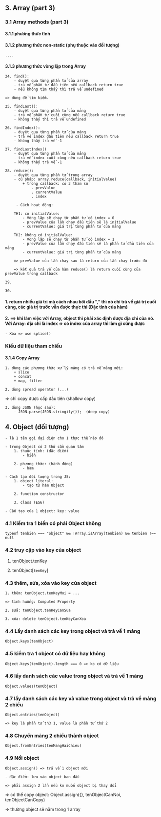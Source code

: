 ## 3. Array (part 3)

### 3.1 Array methods (part 3)

#### 3.1.1 phương thức tĩnh

#### 3.1.2 phương thức non-static (phụ thuộc vào đối tượng)

    ....

#### 3.1.3 phương thức vòng lặp trong Array

    24. find():
        - duyệt qua từng phần tử của array
        - trả về phần tử đầu tiên nếu callback return true
        - nếu không tìm thấy thì trả về undefined

    => dùng để tìm kiếm.

    25. findLast():
        - duyệt qua từng phần tử của mảng
        - trả về phần tử cuối cùng nếu callback return true
        - không thấy thì trả về undefined

    26. findIndex():
        - duyệt qua từng phần tử của mảng
        - trả về index đầu tiên nếu callback return true
        - không thấy trả về -1

    27. findLastIndex()
        - duyệt qua từng phần tử của mảng
        - trả về index cuối cùng nếu callback return true
        - không thấy trả về -1

    28. reduce():
        - duyệt qua từng phần tử trong array
        - cú pháp: array.reduce(callback, initialValue)
            + trong callback: có 3 tham số
                . prevValue
                . currentValue
                . index

         - Cách hoạt động:

        TH1: có initialValue:
            - Vòng lặp sẽ chạy từ phần tử có index = 0
            - prevValue của lần chạy đầu tiên sẽ là initialValue
            - currentValue: giá trị từng phần tử của mảng

        TH2: không có initialValue:
            - Vòng lặp sẽ chạy từ phần tử có index = 1
            - prevValue của lần chạy đầu tiên sẽ là phần tử đầu tiên của mảng
            - currentValue: giá trị từng phần tử của mảng

        => prevValue của lần chạy sau là return của lần chạy trước đó

        => kết quả trả về của hàm reduce() là return cuối cùng của prevValue trong callback

    29.

    30.

#### 1. return nhiều giá trị mà cách nhau bởi dấu "," thì nó chỉ trả về giá trị cuối cùng, các giá trị trước vẫn được thực thi (Đặc tính của hàm)

#### 2. ==> khi làm việc với Array, object thì phải xác định được địa chỉ của nó. Với Array: địa chỉ là index => có index của array thì làm gì cũng được

    - Xóa => use splice()

### Kiểu dữ liệu tham chiếu

#### 3.1.4 Copy Array

    1. dùng các phương thức xử lý mảng có trả về mảng mới:
        + slice
        + concat
        + map, filter

    2. dùng spread operator (...)

=> chỉ copy được cấp đầu tiên (shallow copy)

    3. dùng JSON (học sau):
        - JSON.parse(JSON.stringify());  (deep copy)

## 4. Object (đối tượng)

    - là 1 tên gọi đại diện cho 1 thực thể nào đó

    - trong Object có 2 thứ cần quan tâm
        1. thuộc tính: (đặc điểm)
            - biến

        2. phương thức: (hành động)
            - hàm

    - Cách tạo đối tượng trong JS:
        1. object literal:
            - tạo từ hàm Object

        2. function constructor

        3. class (ES6)

    - Cấu tạo của 1 object: key: value

### 4.1 Kiểm tra 1 biến có phải Object không

    typeof tenbien === "object" && !Array.isArray(tenbien) && tenbien !== null

### 4.2 truy cập vào key của object

1. tenObject.tenKey

2. tenObject[`tenKey`]

### 4.3 thêm, sửa, xóa vào key của object

    1. thêm: tenObject.tenKeyMoi = ...

    => tình huống: Computed Property

    2. sửa: tenObject.tenKeyCanSua

    3. xóa: delete tenObject.tenKeyCanXoa

### 4.4 Lấy danh sách các key trong object và trả về 1 mảng

    Object.keys(tenObject)

### 4.5 kiểm tra 1 object có dữ liệu hay không

    Object.keys(tenObject).length === 0 => ko có dữ liệu

### 4.6 lấy danh sách các value trong object và trả về 1 mảng

    Object.values(tenObject)

### 4.7 lấy danh sách các key và value trong object và trả về mảng 2 chiều

    Object.entries(tenObject)

    => key là phần tử thứ 1, value là phần tử thứ 2

### 4.8 Chuyển mảng 2 chiều thành object

    Object.fromEntries(tenMangHaiChieu)

### 4.9 Nối object

    Object.assign() => trả về 1 object mới

    - đặc điểm: lưu vào object ban đầu

    => phải assign 2 lần nếu ko muốn object bị thay đổi

=> có thể copy object: Object.assign({}, tenObjectCanNoi, tenObjectCanCopy)

=> thường object sẽ nằm trong 1 array
